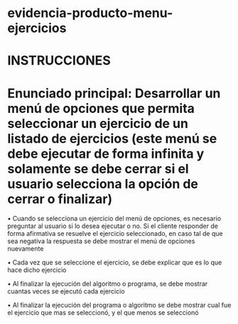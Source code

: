 # evidencia-producto-menu-ejercicios
# INSTRUCCIONES

# Enunciado principal: Desarrollar un menú de opciones que permita seleccionar un ejercicio de un listado de ejercicios (este menú se debe ejecutar de forma infinita y solamente se debe cerrar si el usuario selecciona la opción de cerrar o finalizar)

• Cuando se selecciona un ejercicio del menú de opciones, es necesario preguntar al usuario si lo desea ejecutar o no. Si el cliente responder de forma afirmativa se resuelve el ejercicio seleccionado, en caso tal de que sea negativa la respuesta se debe mostrar el menú de opciones nuevamente

• Cada vez que se seleccione el ejercicio, se debe explicar que es lo que hace dicho ejercicio

• Al finalizar la ejecución del algoritmo o programa, se debe mostrar cuantas veces se ejecutó cada ejercicio

• Al finalizar la ejecución del programa o algoritmo se debe mostrar cual fue el ejercicio que mas se seleccionó, y el que menos se seleccionó